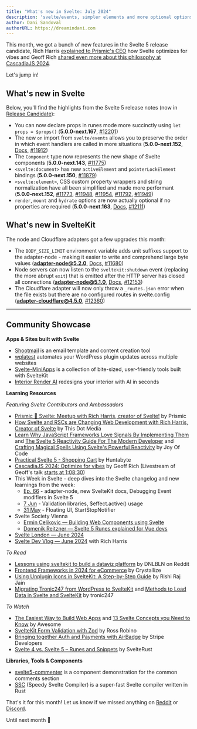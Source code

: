 ```yaml
---
title: "What's new in Svelte: July 2024"
description: 'svelte/events, simpler elements and more optional options'
author: Dani Sandoval
authorURL: https://dreamindani.com
---
```


This month, we got a bunch of new features in the Svelte 5 release candidate, Rich Harris [explained to Prismic's CEO](https://www.youtube.com/live/uWLTDUjNrhQ) how Svelte optimizes for vibes and Geoff Rich [shared even more about this philosophy at CascadiaJS 2024](https://cascadiajs.com/2024/talks/optimize-for-vibes-svelte-5-and-the-new-age-of-svelte).

Let's jump in!

## What's new in Svelte
Below, you'll find the highlights from the Svelte 5 release notes (now in [Release Candidate](https://www.npmjs.com/package/svelte?activeTab=versions)):

- You can now declare props in runes mode more succinctly using `let props = $props()` (**5.0.0-next.167**, [#12201](https://github.com/sveltejs/svelte/pull/12201))
- The new `on` import from `svelte/events` allows you to preserve the order in which event handlers are called in more situations (**5.0.0-next.152**, [Docs](https://svelte-5-preview.vercel.app/docs/imports#svelte-events), [#11912](https://github.com/sveltejs/svelte/pull/11912))
- The `Component` type now represents the new shape of Svelte components (**5.0.0-next.143**, [#11775](https://github.com/sveltejs/svelte/pull/11775))
- `<svelte:document>` has new `activeElement` and `pointerLockElement` bindings (**5.0.0-next.150**, [#11879](https://github.com/sveltejs/svelte/pull/11879))
- `<svelte:element>`, CSS custom property wrappers and string normalization have all been simplified and made more performant (**5.0.0-next.152**, [#11773](https://github.com/sveltejs/svelte/pull/11773), [#11948](https://github.com/sveltejs/svelte/pull/11948), [#11954](https://github.com/sveltejs/svelte/pull/11954), [#11792](https://github.com/sveltejs/svelte/pull/11792), [#11949](https://github.com/sveltejs/svelte/pull/11949))
- `render`, `mount` and `hydrate` options are now actually optional if no properties are required (**5.0.0-next.163**, [Docs](https://svelte-5-preview.vercel.app/docs/imports#svelte), [#12111](https://github.com/sveltejs/svelte/pull/12111))


## What's new in SvelteKit
The node and Cloudflare adapters got a few upgrades this month:

- The `BODY_SIZE_LIMIT` environment variable adds unit suffixes support to the adapter-node - making it easier to write and comprehend large byte values (**adapter-node@5.2.0**, [Docs](https://kit.svelte.dev/docs/adapter-node#environment-variables-bodysizelimit), [#11680](https://github.com/sveltejs/kit/pull/11680))
- Node servers can now listen to the `sveltekit:shutdown` event (replacing the more abrupt `exit`) that is emitted after the HTTP server has closed all connections (**adapter-node@5.1.0**, [Docs](https://kit.svelte.dev/docs/adapter-node#graceful-shutdown), [#12153](https://github.com/sveltejs/kit/pull/12153))
- The Cloudflare adapter will now only throw a `_routes.json` error when the file exists but there are no configured routes in svelte.config (**adapter-cloudflare@4.5.0**, [#12360](https://github.com/sveltejs/kit/pull/12360))

---

## Community Showcase

**Apps & Sites built with Svelte**

- [Shootmail](https://shootmail.app/) is an email template and content creation tool
- [wplatest](https://wplatest.co/) automates your WordPress plugin updates across multiple websites
- [Svelte-MiniApps](https://github.com/Michael-Obele/Svelte-MiniApps) is a collection of bite-sized, user-friendly tools built with SvelteKit
- [Interior Render AI](https://www.interiorrenderai.com/) redesigns your interior with AI in seconds


**Learning Resources**

_Featuring Svelte Contributors and Ambassadors_
- [Prismic 🧡 Svelte: Meetup with Rich Harris, creator of Svelte!](https://www.youtube.com/live/uWLTDUjNrhQ) by Prismic
- [How Svelte and RSCs are Changing Web Development with Rich Harris, Creator of Svelte](https://www.youtube.com/watch?v=QTJtR8IUsQM) by This Dot Media
- [Learn Why JavaScript Frameworks Love Signals By Implementing Them](https://www.youtube.com/watch?app=desktop&v=1TSLEzNzGQM) and [The Svelte 5 Reactivity Guide For The Modern Developer](https://www.youtube.com/watch?v=tErKyuUTzsM) and [Crafting Magical Spells Using Svelte's Powerful Reactivity](https://www.youtube.com/watch?v=HnNgkwHZIII) by Joy Of Code
- [Practical Svelte 5 - Shopping Cart](https://www.youtube.com/watch?v=geAcAzheu_Y) by Huntabyte
- [CascadiaJS 2024: Optimize for vibes](https://geoffrich.net/posts/cascadiajs-2024/) by Geoff Rich (Livestream of Geoff's talk [starts at 1:08:30](https://www.youtube.com/live/o2VQXBI_yk8?si=Vv4FSZ367dC50Ii7&t=4110))
- This Week in Svelte - deep dives into the Svelte changelog and new learnings from the week:
  - [Ep. 66](https://www.youtube.com/watch?v=yaAGazsz6Lc) - adapter-node, new SvelteKit docs, Debugging Event modifiers in Svelte 5
  - [7 Jun](https://www.youtube.com/watch?v=5JNcz7mOfMI) - Validation libraries, $effect.active() usage
  - [31 May](https://www.youtube.com/watch?v=edoYKNgUQQI) - Floating UI, StartStopNotifier
- Svelte Society Vienna
  - [Ermin Celikovic — Building Web Components using Svelte](https://www.youtube.com/watch?v=T4zwmtUW7Gw)
  - [Domenik Reitzner — Svelte 5 Runes explained for Vue devs](https://www.youtube.com/watch?v=4idUQlFV02I)
- [Svelte London — June 2024](https://www.youtube.com/watch?v=J5srLwhlBdw)
- [Svelte Dev Vlog — June 2024](https://www.youtube.com/watch?v=4TGwlWFoGvM) with Rich Harris


_To Read_

- [Lessons using sveltekit to build a dataviz platform](https://www.reddit.com/r/sveltejs/comments/1dggvhh/lessons_using_sveltekit_to_build_a_dataviz/) by DNLBLN on Reddit
- [Frontend Frameworks in 2024 for eCommerce](https://crystallize.com/blog/best-frontend-frameworks?utm_medium=social&utm_source=Discord) by Crystallize
- [Using Unplugin Icons in SvelteKit: A Step-by-Step Guide](https://www.launchfa.st/blog/sveltekit-unplugin-icons) by Rishi Raj Jain
- [Migrating Tronic247 from WordPress to SvelteKit](https://www.tronic247.com/migrating-tronic247-from-wordpress-to-sveltekit?_) and [Methods to Load Data in Svelte and SvelteKit](https://www.tronic247.com/methods-to-load-data-in-svelte) by tronic247


_To Watch_

- [The Easiest Way to Build Web Apps](https://www.youtube.com/watch?v=ZT0yQgUIZho) and [13 Svelte Concepts you Need to Know](https://www.youtube.com/watch?v=A-6MVm0yt20) by Awesome
- [SvelteKit Form Validation with Zod](https://www.youtube.com/watch?v=11AbCRomRhs) by Ross Robino
- [Bringing together Auth and Payments with AirBadge](https://www.youtube.com/watch?v=6w3v9QD2ae4) by Stripe Developers
- [Svelte 4 vs. Svelte 5 – Runes and Snippets](https://www.youtube.com/watch?v=X37exLLQHwg) by SvelteRust



**Libraries, Tools & Components**

- [svelte5-commenter](https://github.com/cardgraph22/svelte5-commenter) is a component demonstration for the common comments section
- [SSC](https://github.com/ssc-project/ssc) (Speedy Svelte Compiler) is a super-fast Svelte compiler written in Rust


That's it for this month! Let us know if we missed anything on [Reddit](https://www.reddit.com/r/sveltejs/) or [Discord](https://discord.gg/svelte).

Until next month 👋
